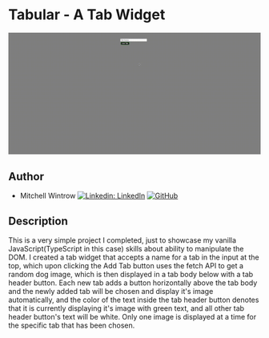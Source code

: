 # Tabular - A Tab Widget

!['Tabular'](Tabular.gif)

## Author
- Mitchell Wintrow [![Linkedin: LinkedIn](https://img.shields.io/badge/linkedin-%230077B5.svg?style=for-the-badge&logo=linkedin&logoColor=white&link=https://www.linkedin.com/in/kevinzhugao/)](https://www.linkedin.com/in/mitchell-wintrow-87b180216/) [![GitHub](https://img.shields.io/badge/github-%23121011.svg?style=for-the-badge&logo=github&logoColor=white&link=https://github.com/Daniel-Ghaly)](https://github.com/mrrobotisreal)

## Description
This is a very simple project I completed, just to showcase my vanilla JavaScript(TypeScript in this case) skills about ability to manipulate the DOM. I created a tab widget that accepts a name for a tab in the input at the top, which upon clicking the Add Tab button uses the fetch API to get a random dog image, which is then displayed in a tab body below with a tab header button. Each new tab adds a button horizontally above the tab body and the newly added tab will be chosen and display it's image automatically, and the color of the text inside the tab header button denotes that it is currently displaying it's image with green text, and all other tab header button's text will be white. Only one image is displayed at a time for the specific tab that has been chosen.